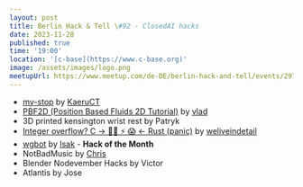 ```yaml
---
layout: post
title: Berlin Hack & Tell \#92 - ClosedAI hacks
date: 2023-11-28
published: true
time: '19:00'
location: '[c-base](https://www.c-base.org)'
image: /assets/images/logo.png
meetupUrl: https://www.meetup.com/de-DE/berlin-hack-and-tell/events/297499425
---
```


* [my-stop](https://github.com/KaeruCT/my-stop) by [KaeruCT](https://github.com/KaeruCT/my-stop)
* [PBF2D (Position Based Fluids 2D Tutorial)](https://github.com/wleuschner/pbf_tutorial) by [vlad](https://github.com/wleuschner)
* 3D printed kensington wrist rest by Patryk
* [Integer overflow? C → 🤷‍♂️ ⚡️ 😱 ← Rust (panic)](https://github.com/weliveindetail/llvm-jit-capi/commits/rust-panic-hack) by [weliveindetail](https://github.com/weliveindetail)
* [wgbot](https://github.com/isaksolheim/gesucht) by [Isak](https://github.com/isaksolheim) - **Hack of the Month**
* NotBadMusic by [Chris](https://github.com/PiXeL16)
* Blender Nodevember Hacks by Victor
* Atlantis by Jose
